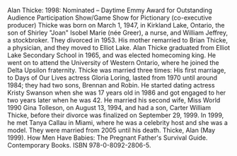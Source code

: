 Alan Thicke: 1998: Nominated – Daytime Emmy Award for Outstanding Audience Participation Show/Game Show for Pictionary (co-executive producer) Thicke was born on March 1, 1947, in Kirkland Lake, Ontario, the son of Shirley "Joan" Isobel Marie (née Greer), a nurse, and William Jeffrey, a stockbroker. They divorced in 1953. His mother remarried to Brian Thicke, a physician, and they moved to Elliot Lake. Alan Thicke graduated from Elliot Lake Secondary School in 1965, and was elected homecoming king. He went on to attend the University of Western Ontario, where he joined the Delta Upsilon fraternity. Thicke was married three times: His first marriage, to Days of Our Lives actress Gloria Loring, lasted from 1970 until around 1984; they had two sons, Brennan and Robin. He started dating actress Kristy Swanson when she was 17 years old in 1986 and got engaged to her two years later when he was 42. He married his second wife, Miss World 1990 Gina Tolleson, on August 13, 1994, and had a son, Carter William Thicke, before their divorce was finalized on September 29, 1999. In 1999, he met Tanya Callau in Miami, where he was a celebrity host and she was a model. They were married from 2005 until his death. Thicke, Alan (May 1999). How Men Have Babies: The Pregnant Father's Survival Guide. Contemporary Books. ISBN 978-0-8092-2806-5.
